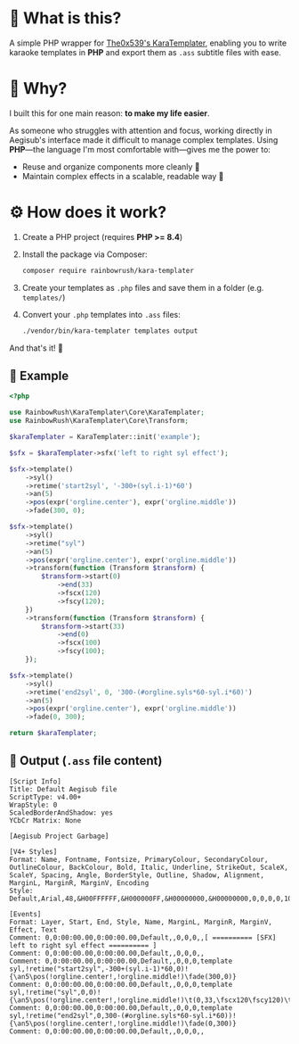 # 🎤 What is this?

A simple PHP wrapper for [The0x539's KaraTemplater](https://github.com/The0x539/Aegisub-Scripts/blob/trunk/doc/0x.KaraTemplater.md), enabling you to write karaoke templates in **PHP** and export them as `.ass` subtitle files with ease.

# 🤔 Why?

I built this for one main reason: **to make my life easier**.

As someone who struggles with attention and focus, working directly in Aegisub's interface made it difficult to manage complex templates. Using **PHP**—the language I'm most comfortable with—gives me the power to:

* Reuse and organize components more cleanly 🧼
* Maintain complex effects in a scalable, readable way 🔁

# ⚙️ How does it work?

1. Create a PHP project (requires **PHP >= 8.4**)

2. Install the package via Composer:

   ```bash
   composer require rainbowrush/kara-templater
   ```

3. Create your templates as `.php` files and save them in a folder (e.g. `templates/`)

4. Convert your `.php` templates into `.ass` files:

   ```bash
   ./vendor/bin/kara-templater templates output
   ```

And that's it! 🎉

## 🧪 Example

```php
<?php

use RainbowRush\KaraTemplater\Core\KaraTemplater;
use RainbowRush\KaraTemplater\Core\Transform;

$karaTemplater = KaraTemplater::init('example');

$sfx = $karaTemplater->sfx('left to right syl effect');

$sfx->template()
    ->syl()
    ->retime('start2syl', '-300+(syl.i-1)*60')
    ->an(5)
    ->pos(expr('orgline.center'), expr('orgline.middle'))
    ->fade(300, 0);

$sfx->template()
    ->syl()
    ->retime("syl")
    ->an(5)
    ->pos(expr('orgline.center'), expr('orgline.middle'))
    ->transform(function (Transform $transform) {
        $transform->start(0)
            ->end(33)
            ->fscx(120)
            ->fscy(120);
    })
    ->transform(function (Transform $transform) {
        $transform->start(33)
            ->end(0)
            ->fscx(100)
            ->fscy(100);
    });

$sfx->template()
    ->syl()
    ->retime('end2syl', 0, '300-(#orgline.syls*60-syl.i*60)')
    ->an(5)
    ->pos(expr('orgline.center'), expr('orgline.middle'))
    ->fade(0, 300);

return $karaTemplater;
```

## 🧾 Output (`.ass` file content)

```ass
[Script Info]
Title: Default Aegisub file
ScriptType: v4.00+
WrapStyle: 0
ScaledBorderAndShadow: yes
YCbCr Matrix: None

[Aegisub Project Garbage]

[V4+ Styles]
Format: Name, Fontname, Fontsize, PrimaryColour, SecondaryColour, OutlineColour, BackColour, Bold, Italic, Underline, StrikeOut, ScaleX, ScaleY, Spacing, Angle, BorderStyle, Outline, Shadow, Alignment, MarginL, MarginR, MarginV, Encoding
Style: Default,Arial,48,&H00FFFFFF,&H000000FF,&H00000000,&H00000000,0,0,0,0,100,100,0,0,1,2,2,2,10,10,10,1

[Events]
Format: Layer, Start, End, Style, Name, MarginL, MarginR, MarginV, Effect, Text
Comment: 0,0:00:00.00,0:00:00.00,Default,,0,0,0,,[ ========== [SFX] left to right syl effect ========== ]
Comment: 0,0:00:00.00,0:00:00.00,Default,,0,0,0,,
Comment: 0,0:00:00.00,0:00:00.00,Default,,0,0,0,template syl,!retime("start2syl",-300+(syl.i-1)*60,0)!{\an5\pos(!orgline.center!,!orgline.middle!)\fade(300,0)}
Comment: 0,0:00:00.00,0:00:00.00,Default,,0,0,0,template syl,!retime("syl",0,0)!{\an5\pos(!orgline.center!,!orgline.middle!)\t(0,33,\fscx120\fscy120)\t(33,0,\fscx100\fscy100)}
Comment: 0,0:00:00.00,0:00:00.00,Default,,0,0,0,template syl,!retime("end2syl",0,300-(#orgline.syls*60-syl.i*60))!{\an5\pos(!orgline.center!,!orgline.middle!)\fade(0,300)}
Comment: 0,0:00:00.00,0:00:00.00,Default,,0,0,0,,
```

